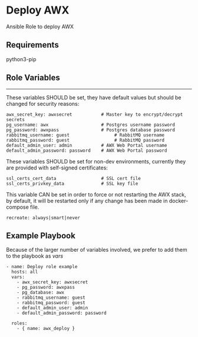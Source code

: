 Deploy AWX
========

Ansible Role to deploy AWX

Requirements
------------

python3-pip

Role Variables
--------------
---

These variables SHOULD be set, they have default values but should be changed for security reasons:

    awx_secret_key: awxsecret           # Master key to encrypt/decrypt secrets
    pg_username: awx                    # Postgres username password
    pg_password: awxpass                # Postgres database password
    rabbitmq_username: guest                 # RabbitMQ username
    rabbitmq_password: guest                 # RabbitMQ password
    default_admin_user: admin           # AWX Web Portal username
    default_admin_password: password    # AWX Web Portal password

These variables SHOULD be set for non-dev environments, currently they are provided with self-signed certificates:
    
    ssl_certs_cert_data                 # SSL cert file
    ssl_certs_privkey_data              # SSL key file

This variable CAN be set in order to force or not restarting the AWX stack, by default, it will be restarted only if 
any change has been made in docker-compose file.
    
    recreate: always|smart|never  
    
Example Playbook
-------------------------

Because of the larger number of variables involved, we prefer to add them to the playbook as _vars_

    - name: Deploy role example
      hosts: all
      vars:
        - awx_secret_key: awxsecret
        - pg_password: awxpass
        - pg_database: awx
        - rabbitmq_username: guest
        - rabbitmq_password: guest
        - default_admin_user: admin
        - default_admin_password: password

      roles:
        - { name: awx_deploy }
